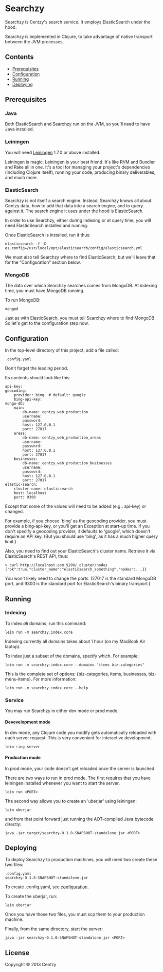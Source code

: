 # Searchzy

Searchzy is Centzy's search service.  It employs ElasticSearch under
the hood.

Searchzy is implemented in Clojure, to take advantage of native
transport between the JVM processes.

## Contents

* [Prerequisites][1]
* [Configuration][2]
* [Running][3]
* [Deploying][4]

[1]: #prereqs
[2]: #config
[3]: #run
[4]: #deploy

## <a name="prereqs"></a>Prerequisites

### Java

Both ElasticSearch and Searchzy run on the JVM, so you'll need to have
Java installed.


### Leiningen

You will need [Leiningen][5] 1.7.0 or above installed.

[5]: https://github.com/technomancy/leiningen

Leiningen is magic.  Leiningen is your best friend.  It's like RVM and
Bundler and Rake all in one.  It's a tool for managing your project's
dependencies (including Clojure itself), running your code, producing
binary deliverables, and much more.


### ElasticSearch

Searchzy is not itself a search engine.  Instead, Searchzy knows all
about Centzy data, how to add that data into a search engine, and to
query against it.  The search engine it uses under the hood is
ElasticSearch.

In order to use Searchzy, either during indexing or at query time, you
will need ElasticSearch installed and running.

Once ElasticSearch is installed, run it thus:

    elasticsearch -f -D es.config=/usr/local/opt/elasticsearch/config/elasticsearch.yml

We must also tell Searchzy where to find ElasticSearch, but we'll
leave that for the "Configuration" section below.

### MongoDB

The data over which Searchzy searches comes from MongoDB.  At indexing
time, you must have MongoDB running.

To run MongoDB:

    mongod

Jast as with ElasticSearch, you must tell Searchzy where to find
MongoDB.  So let's get to the configuration step now.


## <a name="config"></a>Configuration

In the top-level directory of this project, add a file called:

    .config.yaml

Don't forget the leading period.

Its contents should look like this:

    api-key:
    geocoding:
        provider: bing  # default: google
        bing-api-key: 
    mongo-db:
        main:
            db-name: centzy_web_production
            username:
            password: 
            host: 127.0.0.1
            port: 27017
        areas:
            db-name: centzy_web_production_areas
            username:
            password: 
            host: 127.0.0.1
            port: 27017
        businesses:
            db-name: centzy_web_production_businesses
            username:
            password: 
            host: 127.0.0.1
            port: 27017
    elastic-search:
        cluster-name: elasticsearch
        host: localhost
        port: 9300

Except that some of the values will need to be added (e.g.: api-key) or
changed.

For example, if you choose 'bing' as the geocoding provider, you must
provide a bing-api-key, or you'll get an Exception at start-up time.
If you don't specify a geocoding provider, it defaults to 'google',
which doesn't require an API key.  (But you should use 'bing', as it
has a much higher query limit.)

Also, you need to find out your ElasticSearch's cluster name. Retrieve
it via ElasticSearch's REST API, thus:

    > curl http://localhost.com:9200/_cluster/nodes
    {"ok":true,"cluster_name":"elasticsearch_something","nodes":...}}

You won't likely need to change the ports.  (27017 is the standard
MongoDB port, and 9300 is the standard port for ElasticSearch's binary
transport.)


## <a name="run"></a>Running

### Indexing

To index *all* domains, run this command:

    lein run -m searchzy.index.core

Indexing currently all domains takes about 1 hour (on my MacBook Air
laptop).

To index just a subset of the domains, specify which.  For example:

    lein run -m searchzy.index.core --domains "items biz-categories"

This is the complete set of options: {biz-categories, items,
businesses, biz-menu-items}.  For more information:

    lein run -m searchzy.index.core --help


### Service

You may run Searchzy in either dev mode or prod mode.

#### Devevelopment mode

In dev mode, any Clojure code you modify gets automatically reloaded
with each server request.  This is very convenient for interactive
development.

    lein ring server

#### Production mode

In prod mode, your code doesn't get reloaded once the server is
launched.

There are two ways to run in prod mode.  The first requires that you
have leiningen installed whenever you want to start the server.

    lein run <PORT>

The second way allows you to create an 'uberjar' using leiningen:

    lein uberjar

and from that point forward just running the AOT-compiled Java bytecode
directly:

    java -jar target/searchzy-0.1.0-SNAPSHOT-standalone.jar <PORT>


## <a name="deploy"></a>Deploying

To deploy Searchzy to production machines, you will need two create
these two files:

    .config.yaml
    searchzy-0.1.0-SNAPSHOT-standalone.jar

To create .config.yaml, see [configuration][2].

To create the uberjar, run:

    lein uberjar

Once you have those two files, you must scp them to your production
machine.

Finally, from the same directory, start the server:

    java -jar searchzy-0.1.0-SNAPSHOT-standalone.jar <PORT>


## License

Copyright © 2013 Centzy
